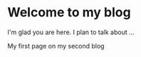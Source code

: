 # Welcome to my blog

I'm glad you are here. I plan to talk about ...

My first page on my second blog
